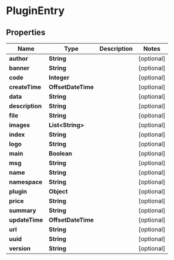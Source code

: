 

# PluginEntry

## Properties

Name | Type | Description | Notes
------------ | ------------- | ------------- | -------------
**author** | **String** |  |  [optional]
**banner** | **String** |  |  [optional]
**code** | **Integer** |  |  [optional]
**createTime** | **OffsetDateTime** |  |  [optional]
**data** | **String** |  |  [optional]
**description** | **String** |  |  [optional]
**file** | **String** |  |  [optional]
**images** | **List&lt;String&gt;** |  |  [optional]
**index** | **String** |  |  [optional]
**logo** | **String** |  |  [optional]
**main** | **Boolean** |  |  [optional]
**msg** | **String** |  |  [optional]
**name** | **String** |  |  [optional]
**namespace** | **String** |  |  [optional]
**plugin** | **Object** |  |  [optional]
**price** | **String** |  |  [optional]
**summary** | **String** |  |  [optional]
**updateTime** | **OffsetDateTime** |  |  [optional]
**url** | **String** |  |  [optional]
**uuid** | **String** |  |  [optional]
**version** | **String** |  |  [optional]



